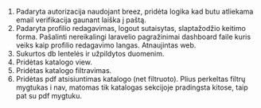 1. Padaryta autorizacija naudojant breez, pridėta logika kad butu atliekama email verifikacija gaunant laiška į paštą.
2. Padaryta profilio redagavimas, logout sutaisytas, slaptažodžio keitimo forma. Pašalinti nereikalingi laravelio pagražinimai dashboard faile kuris veiks kaip profilio redagavimo langas. Atnaujintas web.
3. Sukurtos db lentelės ir užpildytos duomenim.
4. Pridėtas katalogo view.
5. Pridėtas katalogo filtravimas.
6. Pridėtas pdf atsisiuntimas katalogo (net filtruoto). Plius perkeltas filtrų mygtukas i nav, matomas tik katalogas sekcijoje pradingsta kitose, taip pat su pdf mygtuku.
